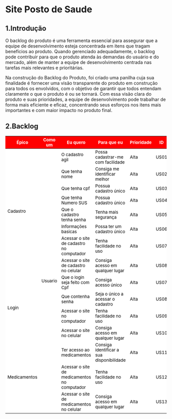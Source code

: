 # Site Posto de Saude 

## 1.Introdução
O backlog do produto é uma ferramenta essencial para assegurar que a equipe de desenvolvimento esteja concentrada em itens que tragam benefícios ao produto. Quando gerenciado adequadamente, o backlog pode contribuir para que o produto atenda às demandas do usuário e do mercado, além de manter a equipe de desenvolvimento centrada nas tarefas mais relevantes e prioritárias.

Na construção do Backlog do Produto, foi criado uma panilha cuja sua finalidade é  fornecer uma visão transparente do produto em construção para todos os envolvidos, com o objetivo de garantir que todos entendam claramente o que o produto é ou se tornará. Com essa visão clara do produto e suas prioridades, a equipe de desenvolvimento pode trabalhar de forma mais eficiente e eficaz, concentrando seus esforços nos itens mais importantes e com maior impacto no produto final.

## 2.Backlog 


<table>
    <thead>
                <meta charset="UTF-8">
                <meta name="viewport" content="width=device-width, initial-scale=1.0">
                <style>
                        tr{
                            font-size: 10pt;
                            background-color: white;
                            color: black;
                        }
                        th{
                            font-size: 10pt;
                            background-color: red;
                            color: white;
                        }
                        td{
                            font-size: 10pt;
                        }
                </style>
        <tr>
            <th>Épico</th>
            <th>Como um</th>
            <th>Eu quero </th>
            <th>Para que eu</th>
            <th>Prioridade</th>
            <th>ID</th>
        </tr>
    <thead>
    <tbody>
     <tr>
            <td rowspan="16" class="column">Cadastro</td>
                </tr>
        <tr>
            <td rowspan="33" class="column">Usuario</td>
        </tr>
        <tr>
        </tr>
        <tr>
            <td rowspan="1" class="column">O cadastro agil</td>
            <td class="column">Possa cadastrar-me com facilidade</td>
            <td> Alta</td>
            <td>US01</td>
        </tr> 
          <tr>
            <td rowspan="1" class="column">Que tenha nome</td>
            <td class="column">Consiga me identificar melhor</td>
            <td> Alta</td>
            <td>US02</td>
        </tr> 
      <tr>
            <td rowspan="1" class="column">Que tenha cpf</td>
            <td class="column">Possua cadastro único</td>
            <td> Alta</td>
            <td>US03</td>   
    <tr>
        <tr>
            <td rowspan="1" class="column">Que tenha Numero SUS</td>
            <td class="column">Possua cadastro único</td>
            <td> Alta</td>
            <td>US04</td>   
    <tr>
         <tr>
            <td rowspan="1" class="column">Que o cadastro tenha senha</td>
            <td class="column">Tenha mais segurança </td>
            <td> Alta</td>
            <td>US05</td>   
    <tr>
         <tr>
            <td rowspan="1" class="column">Informações basicas</td>
            <td class="column">Possa ter um cadastro único</td>
            <td> Alta</td>
            <td>US06</td>   
    <tr>
         <tr>
            <td rowspan="1" class="column">Acessar o site de cadastro no computador</td>
            <td class="column">Tenha facilidade no uso</td>
            <td> Alta</td>
            <td>US07</td>   
    <tr>
           <tr>
            <td rowspan="1" class="column">Acessar o site de cadastro no celular</td>
            <td class="column">Consiga acesso em qualquer lugar</td>
            <td> Alta</td>
            <td>US08</td>   
    <tr>
    <td rowspan="4" class="column"> Login</td>
            <td rowspan="1" class="column">Que o login seja feito com Cpf</td>
            <td class="column">Consiga acesso único</td>
            <td> Alta</td>
            <td>US07</td>
        </tr>    
          <tr>
            <td rowspan="1" class="column">Que contenha senha</td>
            <td class="column">Seja o único a acessar o cadastro</td>
            <td> Alta</td>
            <td>US08</td>
        </tr> 
       <tr>
            <td rowspan="1" class="column">Acessar o site no computador</td>
            <td class="column">Tenha facilidade no uso</td>
            <td> Alta</td>
            <td>US09</td>
        </tr> 
      <tr>
            <td rowspan="1" class="column">Acessar o site no celular</td>
            <td class="column">Consiga acesso em qualquer lugar</td>
            <td> Alta</td>
            <td>US10</td>
        </tr>        
        <tr>
            <td rowspan="4" class="column">Medicamentos</td>
        </tr>
        <tr>
            <td rowspan="1" class="column">Ter acesso ao medicamentos</td>
            <td class="column">Consiga identificar a sua disponibilidade</td>
            <td> Alta</td>
            <td>US11</td>
        </tr> 
          <tr>
            <td rowspan="1" class="column">Acessar o site de medicamentos no computador</td>
            <td class="column">Tenha facilidade no uso</td>
            <td> Alta</td>
            <td>US12</td>
        </tr> 
      <tr>
            <td rowspan="1" class="column">Acessar o site de medicamentos no celular</td>
            <td class="column">Consiga acesso em qualquer lugar</td>
            <td> Alta</td>
            <td>US13</td>                                                                 
    </tbody>
</table>